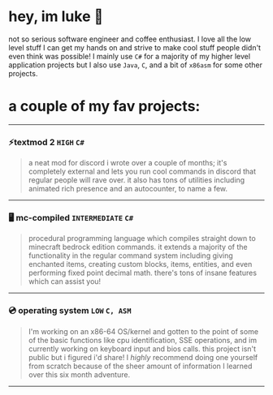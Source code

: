 # hey, im luke 👋
not so serious software engineer and coffee enthusiast. I love all the low level stuff I can get my hands on and strive to make cool stuff people didn't even think was possible! I mainly use `C#` for a majority of my higher level application projects but I also use `Java`, `C`, and a bit of `x86asm` for some other projects.

# a couple of my fav projects:

---

### ⚡textmod 2 `HIGH` `C#`
> a neat mod for discord i wrote over a couple of months; it's completely external and lets you run cool commands in discord that regular people will rave over. it also has tons of utilities including animated rich presence and an autocounter, to name a few.

---

### 🖥️ mc-compiled `INTERMEDIATE` `C#`
> procedural programming language which compiles straight down to minecraft bedrock edition commands. it extends a majority of the functionality in the regular command system including giving enchanted items, creating custom blocks, items, entities, and even performing fixed point decimal math. there's tons of insane features which can assist you!

---

### 💿 operating system `LOW` `C, ASM`
> I'm working on an x86-64 OS/kernel and gotten to the point of some of the basic functions like cpu identification, SSE operations, and im currently working on keyboard input and bios calls. this project isn't public but i figured i'd share! I *highly* recommend doing one yourself from scratch because of the sheer amount of information I learned over this six month adventure.

---

